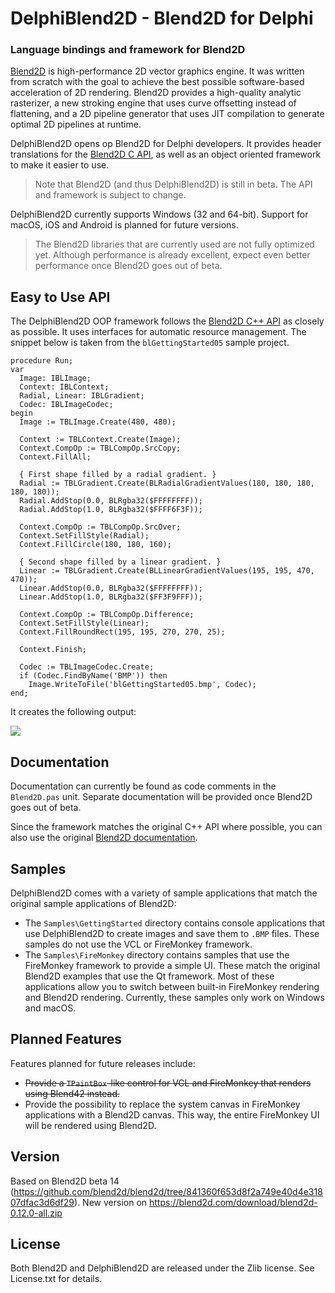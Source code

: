 # DelphiBlend2D - Blend2D for Delphi

### Language bindings and framework for Blend2D

[Blend2D](https://blend2d.com/) is high-performance 2D vector graphics engine. It was written from scratch with the goal to achieve the best possible software-based acceleration of 2D rendering. Blend2D provides a high-quality analytic rasterizer, a new stroking engine that uses curve offsetting instead of flattening, and a 2D pipeline generator that uses JIT compilation to generate optimal 2D pipelines at runtime.

DelphiBlend2D opens op Blend2D for Delphi developers. It provides header translations for the [Blend2D C API](https://blend2d.com/doc/group__blend2d__api__c__functions.html), as well as an object oriented framework to make it easier to use.

> Note that Blend2D (and thus DelphiBlend2D) is still in beta. The API and framework is subject to change.

DelphiBlend2D currently supports Windows (32 and 64-bit). Support for macOS, iOS and Android is planned for future versions.

> The Blend2D libraries that are currently used are not fully optimized yet. Although performance is already excellent, expect even better performance once Blend2D goes out of beta.

## Easy to Use API

The DelphiBlend2D OOP framework follows the [Blend2D C++ API](https://blend2d.com/doc/index.html) as closely as possible. It uses interfaces for automatic resource management. The snippet below is taken from the `blGettingStarted05` sample project. 

```Delphi
procedure Run;
var
  Image: IBLImage;
  Context: IBLContext;
  Radial, Linear: IBLGradient;
  Codec: IBLImageCodec;
begin
  Image := TBLImage.Create(480, 480);

  Context := TBLContext.Create(Image);
  Context.CompOp := TBLCompOp.SrcCopy;
  Context.FillAll;

  { First shape filled by a radial gradient. }
  Radial := TBLGradient.Create(BLRadialGradientValues(180, 180, 180, 180, 180));
  Radial.AddStop(0.0, BLRgba32($FFFFFFFF));
  Radial.AddStop(1.0, BLRgba32($FFFF6F3F));

  Context.CompOp := TBLCompOp.SrcOver;
  Context.SetFillStyle(Radial);
  Context.FillCircle(180, 180, 160);

  { Second shape filled by a linear gradient. }
  Linear := TBLGradient.Create(BLLinearGradientValues(195, 195, 470, 470));
  Linear.AddStop(0.0, BLRgba32($FFFFFFFF));
  Linear.AddStop(1.0, BLRgba32($FF3F9FFF));

  Context.CompOp := TBLCompOp.Difference;
  Context.SetFillStyle(Linear);
  Context.FillRoundRect(195, 195, 270, 270, 25);

  Context.Finish;

  Codec := TBLImageCodec.Create;
  if (Codec.FindByName('BMP')) then
    Image.WriteToFile('blGettingStarted05.bmp', Codec);
end;
```

It creates the following output:

![](blGettingStarted05.png)

## Documentation

Documentation can currently be found as code comments in the `Blend2D.pas` unit. Separate documentation will be provided once Blend2D goes out of beta.

Since the framework matches the original C++ API where possible, you can also use the original [Blend2D documentation](https://blend2d.com/doc/index.html).

## Samples

DelphiBlend2D comes with a variety of sample applications that match the original sample applications of Blend2D:

* The `Samples\GettingStarted` directory contains console applications that use DelphiBlend2D to create images and save them to `.BMP` files. These samples do not use the VCL or FireMonkey framework.
* The `Samples\FireMonkey` directory contains samples that use the FireMonkey framework to provide a simple UI. These match the original Blend2D examples that use the Qt framework. Most of these applications allow you to switch between built-in FireMonkey rendering and Blend2D rendering. Currently, these samples only work on Windows and macOS.

## Planned Features

Features planned for future releases include:

* ~~Provide a `TPaintBox`-like control for VCL and FireMonkey that renders using Blend42 instead.~~
* Provide the possibility to replace the system canvas in FireMonkey applications with a Blend2D canvas. This way, the entire FireMonkey UI will be rendered using Blend2D.

## Version

Based on Blend2D beta 14 (https://github.com/blend2d/blend2d/tree/841360f653d8f2a749e40d4e31807dfac3d6df29). New version on https://blend2d.com/download/blend2d-0.12.0-all.zip

## License

Both Blend2D and DelphiBlend2D are released under the Zlib license. See License.txt for details.

